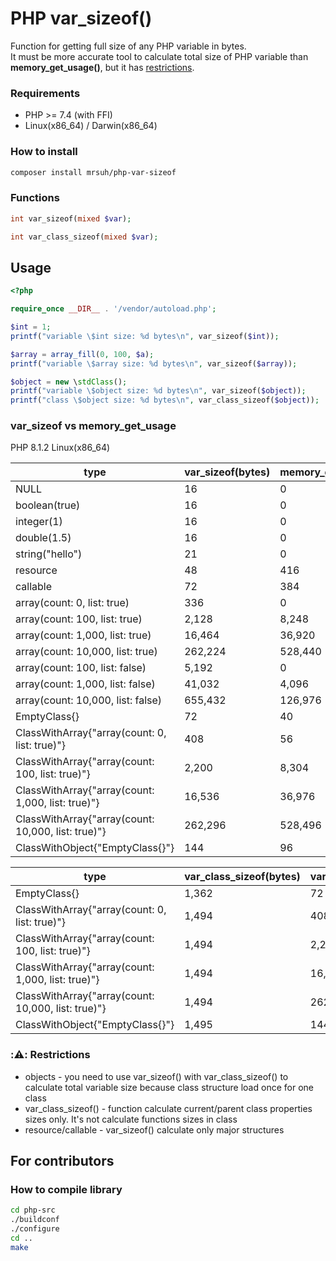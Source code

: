 # PHP var_sizeof()

Function for getting full size of any PHP variable in bytes.<br>
It must be more accurate tool to calculate total size of PHP variable than **memory_get_usage()**, but it has [restrictions](#restrictions).

### Requirements
* PHP >= 7.4 (with FFI)
* Linux(x86_64) / Darwin(x86_64)


### How to install
```bash
composer install mrsuh/php-var-sizeof
```

### Functions
```php
int var_sizeof(mixed $var);
```

```php
int var_class_sizeof(mixed $var);
```

## Usage

```php
<?php

require_once __DIR__ . '/vendor/autoload.php';

$int = 1;
printf("variable \$int size: %d bytes\n", var_sizeof($int));

$array = array_fill(0, 100, $a);
printf("variable \$array size: %d bytes\n", var_sizeof($array));

$object = new \stdClass();
printf("variable \$object size: %d bytes\n", var_sizeof($object));
printf("class \$object size: %d bytes\n", var_class_sizeof($object));
```

### var_sizeof vs memory_get_usage

PHP 8.1.2 Linux(x86_64)

| type                                               | var_sizeof(bytes) | memory_get_usage(bytes) |
|----------------------------------------------------|-------------------|-------------------------|
| NULL                                               | 16                | 0                       |
| boolean(true)                                      | 16                | 0                       |
| integer(1)                                         | 16                | 0                       |
| double(1.5)                                        | 16                | 0                       |
| string("hello")                                    | 21                | 0                       |
| resource                                           | 48                | 416                     |
| callable                                           | 72                | 384                     |
| array(count: 0, list: true)                        | 336               | 0                       |
| array(count: 100, list: true)                      | 2,128             | 8,248                   |
| array(count: 1,000, list: true)                    | 16,464            | 36,920                  |
| array(count: 10,000, list: true)                   | 262,224           | 528,440                 |
| array(count: 100, list: false)                     | 5,192             | 0                       |
| array(count: 1,000, list: false)                   | 41,032            | 4,096                   |
| array(count: 10,000, list: false)                  | 655,432           | 126,976                 |
| EmptyClass{}                                       | 72                | 40                      |
| ClassWithArray{"array(count: 0, list: true)"}      | 408               | 56                      |
| ClassWithArray{"array(count: 100, list: true)"}    | 2,200             | 8,304                   |
| ClassWithArray{"array(count: 1,000, list: true)"}  | 16,536            | 36,976                  |
| ClassWithArray{"array(count: 10,000, list: true)"} | 262,296           | 528,496                 |
| ClassWithObject{"EmptyClass{}"}                    | 144               | 96                      |

| type                                               | var_class_sizeof(bytes) | var_sizeof(bytes) | memory_get_usage(bytes) |
|----------------------------------------------------|-------------------------|-------------------|-------------------------|
| EmptyClass{}                                       | 1,362                   | 72                | 40                      |
| ClassWithArray{"array(count: 0, list: true)"}      | 1,494                   | 408               | 56                      |
| ClassWithArray{"array(count: 100, list: true)"}    | 1,494                   | 2,200             | 8,304                   |
| ClassWithArray{"array(count: 1,000, list: true)"}  | 1,494                   | 16,536            | 36,976                  |
| ClassWithArray{"array(count: 10,000, list: true)"} | 1,494                   | 262,296           | 528,496                 |
| ClassWithObject{"EmptyClass{}"}                    | 1,495                   | 144               | 96                      |

### ::warning:: Restrictions
* objects - you need to use var_sizeof() with var_class_sizeof() to calculate total variable size because class structure load once for one class 
* var_class_sizeof() - function calculate current/parent class properties sizes only. It's not calculate functions sizes in class
* resource/callable - var_sizeof() calculate only major structures

## For contributors

### How to compile library
```bash
cd php-src
./buildconf
./configure
cd ..
make
```
